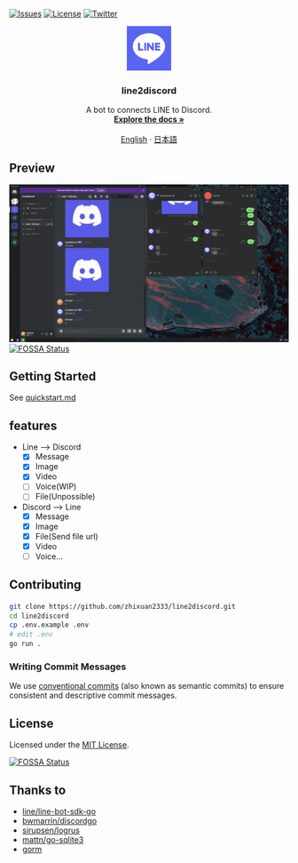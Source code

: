 [![Issues](https://img.shields.io/github/issues/zhixuan2333/line2discord?style=for-the-badge)](https://github.com/zhixuan2333/line2discord/issues)
[![License](https://img.shields.io/github/license/zhixuan2333/line2discord?style=for-the-badge)](./LICENSE)
[![Twitter](https://img.shields.io/twitter/follow/zhixuan2333?style=for-the-badge)](https://twitter.com/zhixuan2333)

<div align="center">
  <a href="https://github.com/zhixuan2333/line2discord">
    <img src="resource/L2D.png" alt="Logo" width="80" height="80">
  </a>

  <h3 align="center">line2discord</h3>

  <p align="center">
    A bot to connects LINE to Discord.
    <br />
    <a href="https://github.com/zhixuan2333/line2discord/blob/master/docs/quickstart.md"><strong>Explore the docs »</strong></a>
    <br />
    <br />
    <a href="https://github.com/zhixuan2333/line2discord/blob/master/docs/quickstart.md">English</a>
    ·
    <a href="https://github.com/zhixuan2333/line2discord/blob/master/docs/quickstart.ja.md">日本語</a>
  </p>
</div>

## Preview

![Preview](./resource/l2d_video.gif)
[![FOSSA Status](https://app.fossa.com/api/projects/git%2Bgithub.com%2Fzhixuan2333%2Fline2discord.svg?type=shield)](https://app.fossa.com/projects/git%2Bgithub.com%2Fzhixuan2333%2Fline2discord?ref=badge_shield)

## Getting Started

See [quickstart.md](./docs/quickstart.md)

## features

-   Line --> Discord
    -   [x] Message
    -   [x] Image
    -   [x] Video
    -   [ ] Voice(WIP)
    -   [ ] File(Unpossible)
-   Discord --> Line
    -   [x] Message
    -   [x] Image
    -   [x] File(Send file url)
    -   [x] Video
    -   [ ] Voice...

## Contributing

```sh
git clone https://github.com/zhixuan2333/line2discord.git
cd line2discord
cp .env.example .env
# edit .env
go run .
```

### Writing Commit Messages

We use [conventional commits](https://www.conventionalcommits.org/en/v1.0.0/) (also known as semantic commits) to ensure consistent and descriptive commit messages.

## License

Licensed under the [MIT License](./LICENSE).


[![FOSSA Status](https://app.fossa.com/api/projects/git%2Bgithub.com%2Fzhixuan2333%2Fline2discord.svg?type=large)](https://app.fossa.com/projects/git%2Bgithub.com%2Fzhixuan2333%2Fline2discord?ref=badge_large)

## Thanks to

-   [line/line-bot-sdk-go](https://github.com/line/line-bot-sdk-go)
-   [bwmarrin/discordgo](https://github.com/bwmarrin/discordgo)
-   [sirupsen/logrus](https://github.com/sirupsen/logrus)
-   [mattn/go-sqlite3](https://github.com/mattn/go-sqlite3)
-   [gorm](https://gorm.io/)
